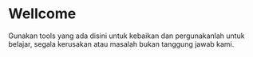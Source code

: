 # Wellcome
Gunakan tools yang ada disini untuk kebaikan dan pergunakanlah untuk belajar, segala kerusakan atau masalah bukan tanggung jawab kami.
